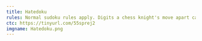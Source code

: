 ```yaml
---
title: Hatedoku
rules: Normal sudoku rules apply. Digits a chess knight's move apart cannot be the same. Disjoint Groups - Cells in the same position within two 3x3 boxes cannot contain the same digit. Digits along the diagonal line may not repeat.
ctc: https://tinyurl.com/55sprej2
imgname: Hatedoku.png
---
```

